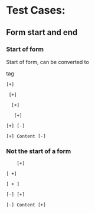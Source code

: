 # Test Cases: 

## Form start and end

### Start of form

Start of form, can be converted to <form> tag

```
[+]
```

```
 [+]
```

```
  [+]
```

```
   [+]
```

```
[+] [-]
```

```
[+] Content [-]
```

### Not the start of a form

```
    [+]
```

```    
[ +]
```

```
[ + ]
```

```
[-] [+]
```

```
[-] Content [+]
```
